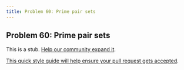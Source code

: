 ```yaml
---
title: Problem 60: Prime pair sets
---
```

## Problem 60: Prime pair sets

This is a stub. <a href='https://github.com/freecodecamp/guides/tree/master/src/pages/certifications/coding-interview-prep/project-euler/problem-60-prime-pair-sets/index.md' target='_blank' rel='nofollow'>Help our community expand it</a>.

<a href='https://github.com/freecodecamp/guides/blob/master/README.md' target='_blank' rel='nofollow'>This quick style guide will help ensure your pull request gets accepted</a>.

<!-- The article goes here, in GitHub-flavored Markdown. Feel free to add YouTube videos, images, and CodePen/JSBin embeds  -->
